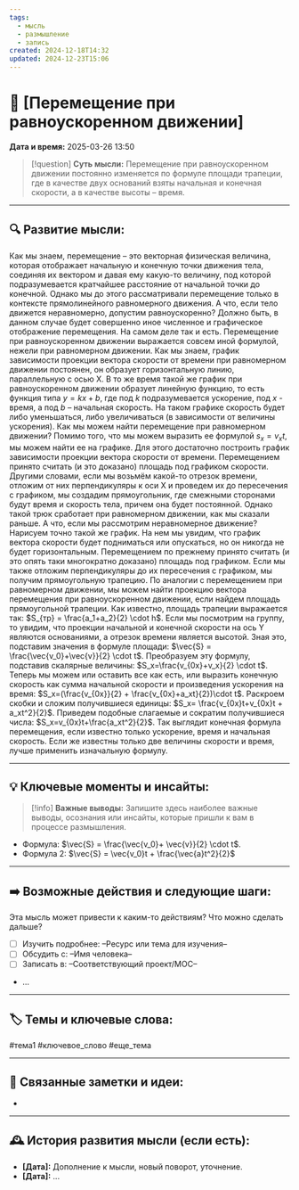 ```yaml
---
tags:
  - мысль
  - размышление
  - запись
created: 2024-12-18T14:32
updated: 2024-12-23T15:06
---
```


# 💭  [Перемещение при равноускоренном движении]

**Дата и время:** 2025-03-26 13:50

> [!question] **Суть мысли:**
> Перемещение при равноускоренном движении постоянно изменяется по формуле площади трапеции, где в качестве двух оснований взяты начальная и конечная скорости, а в качестве высоты – время.

---

## 🔍 Развитие мысли:

Как мы знаем, перемещение – это векторная физическая величина, которая отображает начальную и конечную точки движения тела, соединяя их вектором и давая ему какую-то величину, под которой подразумевается кратчайшее расстояние от начальной точки до конечной. Однако мы до этого рассматривали перемещение только в контексте прямолинейного равномерного движения. А что, если тело движется неравномерно, допустим равноускоренно? Должно быть, в данном случае будет совершенно иное численное и графическое отображение перемещения.
На самом деле так и есть. Перемещение при равноускоренном движении выражается совсем иной формулой, нежели при равномерном движении. Как мы знаем, график зависимости проекции вектора скорости от времени при равномерном движении постоянен, он образует горизонтальную линию, параллельную с осью Х. В то же время такой же график при равноускоренном движении образует линейную функцию, то есть функция типа $y = kx + b$, где под $k$ подразумевается ускорение, под $x$ - время, а под $b$ – начальная скорость. На таком графике скорость будет либо уменьшаться, либо увеличиваться (в зависимости от величины ускорения).
Как мы можем найти перемещение при равномерном движении? Помимо того, что мы можем выразить ее формулой $s_x=v_xt$, мы можем найти ее на графике. Для этого достаточно построить график зависимости проекции вектора скорости от времени. Перемещением принято считать (и это доказано) площадь под графиком скорости. Другими словами, если мы возьмём какой-то отрезок времени, отложим от них перпендикуляры к оси Х и проведем их до пересечения с графиком, мы создадим прямоугольник, где смежными сторонами будут время и скорость тела, причем она будет постоянной. Однако такой трюк сработает при равномерном движении, как мы сказали раньше. А что, если мы рассмотрим неравномерное движение?
Нарисуем точно такой же график. На нем мы увидим, что график вектора скорости будет подниматься или опускаться, но он никогда не будет горизонтальным. Перемещением по прежнему принято считать (и это опять таки многократно доказано) площадь под графиком. Если мы также отложим перпендикуляры до их пересечения с графиком, мы получим прямоугольную трапецию. По аналогии с перемещением при равномерном движении, мы можем найти проекцию вектора перемещения при равноускоренном движении, если найдем площадь прямоугольной трапеции. Как известно, площадь трапеции выражается так: $S_{тр} = \frac{a_1+a_2}{2} \cdot h$. Если мы посмотрим на группу, то увидим, что проекции начальной и конечной скорости на ось Y являются основаниями, а отрезок времени является высотой. Зная это, подставим значения в формуле площади: $\vec{S} = \frac{\vec{v_0}+\vec{v}}{2} \cdot t$.
Преобразуем эту формулу, подставив скалярные величины: $S_x=\frac{v_{0x}+v_x}{2} \cdot t$.
Теперь мы можем или оставить все как есть, или выразить конечную скорость как сумма начальной скорости и произведения ускорения на время: $S_x=(\frac{v_{0x}}{2} + \frac{v_{0x}+a_xt}{2})\cdot t$. Раскроем скобки и сложим получившиеся единицы: $S_x= \frac{v_{0x}t+v_{0x}t + a_xt^2}{2}$. Приведем подобные слагаемые и сократим получившиеся числа: $S_x=v_{0x}t+\frac{a_xt^2}{2}$. Так выглядит конечная формула перемещения, если известно только ускорение, время и начальная скорость. Если же известны только две величины скорости и время, лучше применить изначальную формулу.  

---

## 💡 Ключевые моменты и инсайты:

> [!info] **Важные выводы:**
> Запишите здесь наиболее важные выводы, осознания или инсайты, которые пришли к вам в процессе размышления.

- Формула: $\vec{S} = \frac{\vec{v_0}+ \vec{v}}{2} \cdot t$.
- Формула 2: $\vec{S} = \vec{v_0}t + \frac{\vec{a}t^2}{2}$

---

## ➡️ Возможные действия и следующие шаги:

Эта мысль может привести к каким-то действиям? Что можно сделать дальше?

- [ ] Изучить подробнее: –Ресурс или тема для изучения–
- [ ] Обсудить с: –Имя человека–
- [ ] Записать в: –Соответствующий проект/MOC–
- ...

---

## 🏷️ Темы и ключевые слова:

#тема1 #ключевое_слово #еще_тема

---

## 🔄 Связанные заметки и идеи:

- 

---

## 🕰️ История развития мысли (если есть):

* **[Дата]:**  Дополнение к мысли, новый поворот, уточнение.
* **[Дата]:**  ...